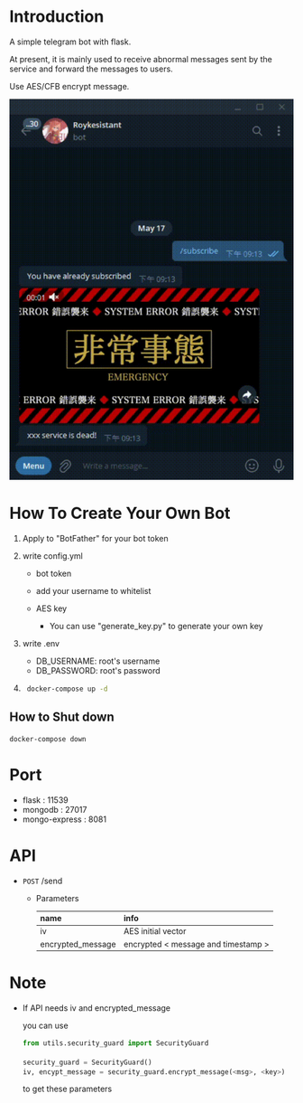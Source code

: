 # Introduction
A simple telegram bot with flask.<br/>

At present, it is mainly used to receive abnormal messages sent by the service and forward the messages to users.<br/>

Use AES/CFB encrypt message.<br/>

![](./source/demo.gif)

# How To Create Your Own Bot

1. Apply to "BotFather" for your bot token

1. write config.yml
    - bot token

    - add your username to whitelist

    - AES key
        - You can use "generate_key.py" to generate your own key

1. write .env
    - DB_USERNAME: root's username
    - DB_PASSWORD: root's password
    


2. ```bat
    docker-compose up -d
    ```

## How to Shut down
```
docker-compose down
```


# Port
- flask : 11539
- mongodb : 27017
- mongo-express : 8081

# API
- `POST` /send

    - Parameters

        name | info
        -- | --
        iv | AES initial vector
        encrypted_message | encrypted < message and timestamp >


# Note 
- If API needs iv and encrypted_message

    you can use
    ```python
    from utils.security_guard import SecurityGuard
    
    security_guard = SecurityGuard()
    iv, encypt_message = security_guard.encrypt_message(<msg>, <key>)
    ```
    to get these parameters
